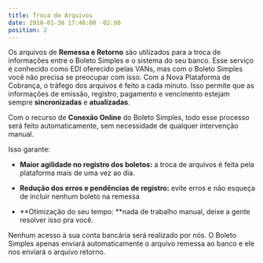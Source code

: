 ```yaml
---
title: Troca de Arquivos
date: 2018-01-30 17:48:00 -02:00
position: 2
---
```


Os arquivos de **Remessa e Retorno** são utilizados para a troca de informações entre o Boleto Simples e o sistema do seu banco. Esse serviço é conhecido como EDI oferecido pelas VANs, mas com o Boleto Simples você não precisa se preocupar com isso.
Com a Nova Plataforma de Cobrança, o tráfego dos arquivos é feito a cada minuto.  Isso permite que as informações de emissão, registro, pagamento e vencimento estejam sempre **sincronizadas** e **atualizadas**.

Com o recurso de **Conexão Online** do Boleto Simples, todo esse processo será feito automaticamente, sem necessidade de qualquer intervenção manual.

Isso garante:

* **Maior agilidade no registro dos boletos:** a troca de arquivos é feita pela plataforma mais de uma vez ao dia.

* **Redução dos erros e pendências de registro:** evite erros e não esqueça de incluir nenhum boleto na remessa

* \*\*Otimização do seu tempo: \*\*nada de trabalho manual, deixe a gente resolver isso pra você.

Nenhum acesso à sua conta bancária será realizado por nós. O Boleto Simples apenas enviará automaticamente o arquivo remessa ao banco e ele nos enviará o arquivo retorno.